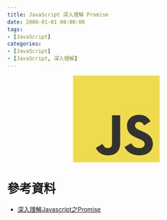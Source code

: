 ```yaml
---
title: JavaScript 深入理解 Promise
date: 2000-01-01 00:00:00
tags:
- [JavaScript]
categories: 
- [JavaScript]
- [JavaScript, 深入理解]
---
```


<div style="display:flex;justify-content:center;">
  <img style="object-fit:cover;" src='/images/JavaScript/JavaScript-logo.png' width='200px' height='200px' />
</div>


# 參考資料
- [深入理解Javascript之Promise](https://darjun.github.io/2018/11/07/javascript-promise-intro/)